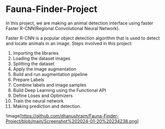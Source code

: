 # Fauna-Finder-Project
  In this project, we are making an animal detection interface using faster Faster R-CNN(Regional Convolutional Neural Network). 

  Faster R-CNN is a popular object detection algorithm that is used to detect and locate animals in an image. 
Steps involved in this project:
1. Importing the libraries
2. Loading the dataset images
3. Splitting the dataset
4. Apply the image augmentation
5. Build and run augmentation pipeline
6. Prepare Labels
7. Combine labels and image samples
8. Build Deep Learning using the Functional API
9. Define Loses and Optimizers
10. Train the neural network
11. Making prediction and detection.

!image[https://github.com/dhanushrajm/Fauna-Finder-Project/blob/main/Screenshot%202024-01-20%20234238.png]
